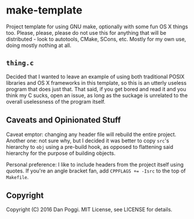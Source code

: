 # make-template

Project template for using GNU make, optionally with some fun OS X things too. Please, please, please do not use this for anything that will be distributed - look to autotools, CMake, SCons, etc. Mostly for my own use, doing mostly nothing at all.

## `thing.c`

Decided that I wanted to leave an example of using both traditional POSIX libraries and OS X frameworks in this template, so this is an utterly useless program that does just that. That said, if you get bored and read it and you think my C sucks, open an issue, as long as the suckage is unrelated to the overall uselessness of the program itself.

## Caveats and Opinionated Stuff

Caveat emptor: changing any header file will rebuild the entire project. Another one: not sure why, but I decided it was better to copy `src`'s hierarchy to `obj` using a pre-build hook, as opposed to flattening said hierarchy for the purpose of building objects.

Personal preference: I like to include headers from the project itself using quotes. If you're an angle bracket fan, add `CPPFLAGS += -Isrc` to the top of `Makefile`.

## Copyright

Copyright (C) 2016 Dan Poggi. MIT License, see LICENSE for details.
